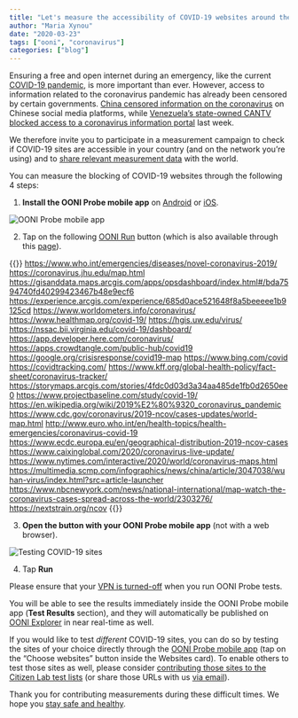 ```yaml
---
title: "Let's measure the accessibility of COVID-19 websites around the world"
author: "Maria Xynou"
date: "2020-03-23"
tags: ["ooni", "coronavirus"]
categories: ["blog"]
---
```


Ensuring a free and open internet during an emergency, like the current
[COVID-19 pandemic](https://www.who.int/emergencies/diseases/novel-coronavirus-2019/events-as-they-happen),
is more important than ever. However, access to information related to
the coronavirus pandemic has already been censored by certain
governments. [China censored information on the coronavirus](https://citizenlab.ca/2020/03/censored-contagion-how-information-on-the-coronavirus-is-managed-on-chinese-social-media/)
on Chinese social media platforms, while [Venezuela’s state-owned CANTV blocked access to a coronavirus information portal](https://vesinfiltro.com/noticias/bloqueado_portal_coronavirus_AN)
last week.

We therefore invite you to participate in a measurement campaign to
check if COVID-19 sites are accessible in your country (and on the
network you’re using) and to [share relevant measurement data](https://explorer.ooni.org/) with the world.

You can measure the blocking of COVID-19 websites through the following
4 steps:

1) **Install the OONI Probe mobile app** on [Android](https://play.google.com/store/apps/details?id=org.openobservatory.ooniprobe)
or [iOS](https://itunes.apple.com/us/app/id1199566366).

![OONI Probe mobile app](/post/covid-19/dashboard.png)

2) Tap on the following [OONI Run](https://run.ooni.io/) button
(which is also available through this [page](https://ooni.org/get-involved/run/)).

{{<oonirunurls text="COVID-19 (25 URLs)">}}
https://www.who.int/emergencies/diseases/novel-coronavirus-2019/
https://coronavirus.jhu.edu/map.html
https://gisanddata.maps.arcgis.com/apps/opsdashboard/index.html#/bda7594740fd40299423467b48e9ecf6
https://experience.arcgis.com/experience/685d0ace521648f8a5beeeee1b9125cd
https://www.worldometers.info/coronavirus/
https://www.healthmap.org/covid-19/
https://hgis.uw.edu/virus/
https://nssac.bii.virginia.edu/covid-19/dashboard/
https://app.developer.here.com/coronavirus/
https://apps.crowdtangle.com/public-hub/covid19
https://google.org/crisisresponse/covid19-map
https://www.bing.com/covid
https://covidtracking.com/
https://www.kff.org/global-health-policy/fact-sheet/coronavirus-tracker/
https://storymaps.arcgis.com/stories/4fdc0d03d3a34aa485de1fb0d2650ee0
https://www.projectbaseline.com/study/covid-19/
https://en.wikipedia.org/wiki/2019%E2%80%9320_coronavirus_pandemic
https://www.cdc.gov/coronavirus/2019-ncov/cases-updates/world-map.html
http://www.euro.who.int/en/health-topics/health-emergencies/coronavirus-covid-19
https://www.ecdc.europa.eu/en/geographical-distribution-2019-ncov-cases
https://www.caixinglobal.com/2020/coronavirus-live-update/
https://www.nytimes.com/interactive/2020/world/coronavirus-maps.html
https://multimedia.scmp.com/infographics/news/china/article/3047038/wuhan-virus/index.html?src=article-launcher
https://www.nbcnewyork.com/news/national-international/map-watch-the-coronavirus-cases-spread-across-the-world/2303276/
https://nextstrain.org/ncov
{{</oonirunurls>}}

3) **Open the button with your OONI Probe mobile app** (not with a
web browser).

![Testing COVID-19 sites](/post/covid-19/covid-19-testing.jpeg)

4) Tap **Run**

Please ensure that your [VPN is turned-off](https://ooni.org/support/faq/#can-i-run-ooni-probe-over-a-vpn)
when you run OONI Probe tests.

You will be able to see the results immediately inside the OONI Probe
mobile app (**Test Results** section), and they will automatically be
published on [OONI Explorer](https://explorer.ooni.org/) in near
real-time as well.

If you would like to test *different* COVID-19 sites, you can do so by
testing the sites of your choice directly through the [OONI Probe mobile app](https://ooni.org/install/) (tap on the “Choose websites”
button inside the Websites card). To enable others to test those sites
as well, please consider [contributing those sites to the Citizen Lab test lists](https://ooni.org/get-involved/contribute-test-lists) (or
share those URLs with us [via email](https://ooni.org/about/#contact)).

Thank you for contributing measurements during these difficult times. We
hope you [stay safe and healthy](https://www.who.int/emergencies/diseases/novel-coronavirus-2019/advice-for-public).
